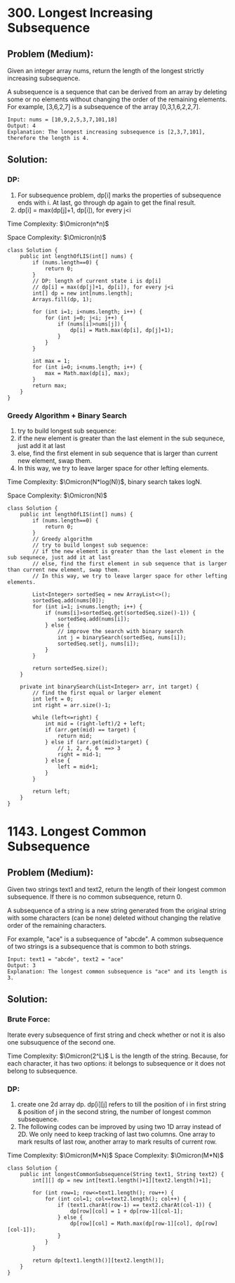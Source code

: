 # 300. Longest Increasing Subsequence
## Problem (Medium):
Given an integer array nums, return the length of the longest strictly increasing subsequence.

A subsequence is a sequence that can be derived from an array by deleting some or no elements without changing the order of the remaining elements. For example, [3,6,2,7] is a subsequence of the array [0,3,1,6,2,2,7].

```
Input: nums = [10,9,2,5,3,7,101,18]
Output: 4
Explanation: The longest increasing subsequence is [2,3,7,101], therefore the length is 4.
```
## Solution:
### DP:
1. For subsequence problem, dp[i] marks the properties of subsequence ends with i. At last, go through dp again to get the final result.
2. dp[i] = max(dp[j]+1, dp[i]), for every j<i

Time Complexity: $\Omicron(n*n)$

Space Complexity: $\Omicron(n)$

```
class Solution {
    public int lengthOfLIS(int[] nums) {
        if (nums.length==0) {
            return 0;
        }
        // DP: length of current state i is dp[i]
        // dp[i] = max(dp[j]+1, dp[i]), for every j<i
        int[] dp = new int[nums.length];
        Arrays.fill(dp, 1);
        
        for (int i=1; i<nums.length; i++) {
            for (int j=0; j<i; j++) {
                if (nums[i]>nums[j]) {
                    dp[i] = Math.max(dp[i], dp[j]+1);
                }
            }
        }
        
        int max = 1;
        for (int i=0; i<nums.length; i++) {
            max = Math.max(dp[i], max);
        }
        return max;
    }
}
```

### Greedy Algorithm + Binary Search

1. try to build longest sub sequence: 
2. if the new element is greater than the last element in the sub sequnece, just add it at last
3. else, find the first element in sub sequence that is larger than current new element, swap them.
4. In this way, we try to leave larger space for other lefting elements.
   
Time Complexity: $\Omicron(N*log(N))$, binary search takes logN.

Space Complexity: $\Omicron(N)$

```
class Solution {
    public int lengthOfLIS(int[] nums) {
        if (nums.length==0) {
            return 0;
        }
        // Greedy algorithm
        // try to build longest sub sequence: 
        // if the new element is greater than the last element in the sub sequnece, just add it at last
        // else, find the first element in sub sequence that is larger than current new element, swap them.
        // In this way, we try to leave larger space for other lefting elements.
        
        List<Integer> sortedSeq = new ArrayList<>();
        sortedSeq.add(nums[0]);
        for (int i=1; i<nums.length; i++) {
            if (nums[i]>sortedSeq.get(sortedSeq.size()-1)) {
                sortedSeq.add(nums[i]);
            } else {
                // improve the search with binary search
                int j = binarySearch(sortedSeq, nums[i]);
                sortedSeq.set(j, nums[i]);
            }
        }
        
        return sortedSeq.size();
    }
    
    private int binarySearch(List<Integer> arr, int target) {
        // find the first equal or larger element
        int left = 0;
        int right = arr.size()-1;
        
        while (left<=right) {
            int mid = (right-left)/2 + left;
            if (arr.get(mid) == target) {
                return mid;
            } else if (arr.get(mid)>target) {
                // 1, 2, 4, 6  ==> 3
                right = mid-1;
            } else {
                left = mid+1;
            }
        }
        
        return left;
    }
}
```

# 1143. Longest Common Subsequence
## Problem (Medium):
Given two strings text1 and text2, return the length of their longest common subsequence. If there is no common subsequence, return 0.

A subsequence of a string is a new string generated from the original string with some characters (can be none) deleted without changing the relative order of the remaining characters.

For example, "ace" is a subsequence of "abcde".
A common subsequence of two strings is a subsequence that is common to both strings.

```
Input: text1 = "abcde", text2 = "ace" 
Output: 3  
Explanation: The longest common subsequence is "ace" and its length is 3.
```
## Solution:
### Brute Force:
Iterate every subsequence of first string and check whether or not it is also one subsuquence of the second one.

Time Complexity: $\Omicron(2^L)$ L is the length of the string. Because, for each character, it has two options: it belongs to subsequence or it does not belong to subsequence.

### DP:

1. create one 2d array dp. dp[i][j] refers to till the position of i in first string & position of j in the second string, the number of longest common subsequence.
2. The following codes can be improved by using two 1D array instead of 2D. We only need to keep tracking of last two columns. One array to mark results of last row, another array to mark results of current row.

Time Complexity: $\Omicron(M*N)$
Space Complexity: $\Omicron(M*N)$

```
class Solution {
    public int longestCommonSubsequence(String text1, String text2) {
        int[][] dp = new int[text1.length()+1][text2.length()+1];
        
        for (int row=1; row<=text1.length(); row++) {
            for (int col=1; col<=text2.length(); col++) {
                if (text1.charAt(row-1) == text2.charAt(col-1)) {
                    dp[row][col] = 1 + dp[row-1][col-1];
                } else {
                    dp[row][col] = Math.max(dp[row-1][col], dp[row][col-1]);
                }
            }
        }
        
        return dp[text1.length()][text2.length()];
    }
}
```